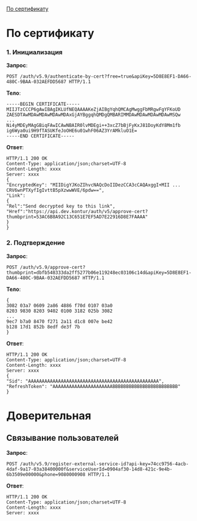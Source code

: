 [По сертификату](#1)

# По сертификату <a name="1"></a>
### 1. Инициализация
**Запрос**: 
```
POST /auth/v5.9/authenticate-by-cert?free=true&apiKey=5D8E8EF1-DA66-480C-9BAA-032AEFDD5687 HTTP/1.1
```
**Тело**:
```
-----BEGIN CERTIFICATE-----
MIIJTzCCCP6gAwIBAgIKLUfNEQAAAAKeZjAIBgYqhQMCAgMwggFbMRgwFgYFKoUD
ZAESDTAwMDAwMDAwMDAwMDAxGjAYBggqhQMDgQMBARIMMDAwMDAwMDAwMDAwMSQw
...
Ni4yMDEyMAgGBiqFAwICAwNBAIR0lvMDEgi++3xcZ7bBjFyKxJ81DoyKdY8Mm1fb
ig6Wya0ui9H9fTASUKfeJoOHE6u01whF06AZ3YrAMkluO1E=
-----END CERTIFICATE-----
```
**Ответ**:
```
HTTP/1.1 200 OK 
Content-Type: application/json;charset=UTF-8 
Content-Length: xxxx 
Server: xxxx 
{
"EncryptedKey": "MIIDigYJKoZIhvcNAQcDoIIDezCCA3cCAQAxggI+MII ... CRV6wnPTXyfIgIvttB5pXzwwWVE/6pdw==",
"Link":
{
"Rel":"Send decrypted key to this link",
"Href":"https://api.dev.kontur/auth/v5/approve-cert?thumbprint=53AC6B8A92C13C651E7EF5AD7E22916D8E7FAAAA"
}
}
```
### 2. Подтверждение
**Запрос**: 
```
POST /auth/v5.9/approve-cert?thumbprint=‎dbfb548333da2ff5277b06e119248ec03106c14d&apiKey=5D8E8EF1-DA66-480C-9BAA-032AEFDD5687 HTTP/1.1
```
**Тело**:
```
{
3082 03a7 0609 2a86 4886 f70d 0107 03a0
8203 9830 8203 9402 0100 3182 025b 3082
...
9ec7 b7a0 8470 f271 2a11 d1c8 007e be42
b128 17d1 852b 8edf de3f 7b
}
```
**Ответ**:
```
HTTP/1.1 200 OK
Content-Type: application/json;charset=UTF-8
Content-Length: xxxx
Server: xxxx
{
"Sid": "AAAAAAAAAAAAAAAAAAAAAAAAAAAAAAAAAAAAAAAAAAAAAAAA",
"RefreshToken": "AAAAAAAAAAAAAAAAAAAAAABBBBBBBBBBBBBBBBBBBBBBBB"
}
```

# Доверительная
## Связывание пользователей
**Запрос**: 
```
POST /auth/v5.9/register-external-service-id?api-key=74cc9756-4acb-4daf-9a17-03a38400000f&serviceUserId=0904af30-14d8-421c-9e4b-6b3509e00000&phone=9080000908 HTTP/1.1
```

**Ответ**:
```
HTTP/1.1 200 OK 
Content-Type: application/json;charset=UTF-8 
Content-Length: xxxx 
Server: xxxx  
```
